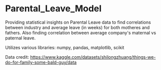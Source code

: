# Parental_Leave_Model
Providing statistical insights on Parental Leave data to find correlations between industry and average leave (in weeks) for both motheres and fathers.
Also finding correlation between average company's maternal vs paternal leave.

Utilizes various libraries: numpy, pandas, matplotlib, scikit


Data credit: https://www.kaggle.com/datasets/shilongzhuang/things-we-do-for-family-some-bald-guy/data 

